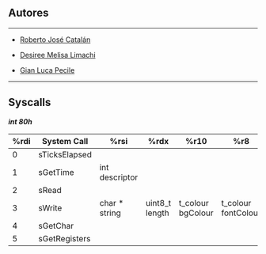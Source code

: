 ## Autores
<hr>

- [Roberto José Catalán](https://github.com/rcatalan98)

- [Desiree Melisa Limachi](https://github.com/dlimachi)
 
- [Gian Luca Pecile](https://github.com/glpecile)

<hr>

## Syscalls

***int 80h***

| %rdi | System Call   | %rsi             | %rdx              | %r10              | %r8                 | %r7 | %r6 |
| ---- | -----------   | ---------------- | ----------------- | ----------------- | ------------------- | --- | --- |
| 0    | sTicksElapsed |                  |                   |                   |                     |     |     |
| 1    | sGetTime      | int descriptor   |                   |                   |                     |     |     |
| 2    | sRead         |                  |                   |                   |                     |     |     |
| 3    | sWrite        | char * string    | uint8_t length    | t_colour bgColour | t_colour fontColour |     |     |
| 4    | sGetChar      |                  |                   |                   |                     |     |     |
| 5    | sGetRegisters |                  |                   |                   |                     |     |     |

